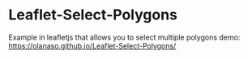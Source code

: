 # Leaflet-Select-Polygons
 Example in leafletjs that allows you to select multiple polygons
 demo: https://olanaso.github.io/Leaflet-Select-Polygons/
